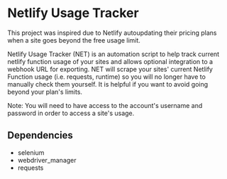 # Netlify Usage Tracker
This project was inspired due to Netlify autoupdating their pricing plans when a site goes beyond the free usage limit.

Netlify Usage Tracker (NET) is an automation script to help track current netlify function usage of your sites and allows optional integration to a webhook URL for exporting. 
NET will scrape your sites' current Netlify Function usage (i.e. requests, runtime) so you will no longer have to manually check them yourself. It is helpful if you want to avoid going beyond your plan's limits. 

Note: You will need to have access to the account's username and password in order to access a site's usage.

## Dependencies
- selenium
- webdriver_manager
- requests
